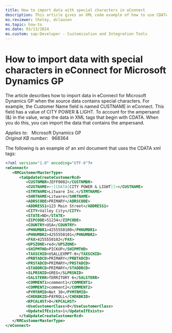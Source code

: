 ```yaml
---
title: How to import data with special characters in eConnect
description: This article gives an XML code example of how to use CDATA in the eConnect schema for Microsoft Dynamics GP to integrate special characters.
ms.reviewer: theley, dclauson
ms.topic: how-to
ms.date: 03/13/2024
ms.custom: sap:Developer - Customization and Integration Tools
---
```

# How to import data with special characters in eConnect for Microsoft Dynamics GP

The article describes how to import data in eConnect for Microsoft Dynamics GP when the source data contains special characters. For example, the Customer Name field is named CUSTNAME in eConnect. This field has a value of CITY POWER & LIGHT. To account for the ampersand (&) in the value, wrap the data in XML tags that begin with CDATA. When you do this, you can import the data that contains the ampersand.

_Applies to:_ &nbsp; Microsoft Dynamics GP  
_Original KB number:_ &nbsp; 968364

The following is an example of an xml document that uses the CDATA xml tags:

```xml
<?xml version="1.0" encoding="UTF-8"?>
<eConnect>
   <RMCustomerMasterType>
      <taUpdateCreateCustomerRcd>
         <CUSTNMBR>JEFF0002</CUSTNMBR>
         <CUSTNAME><![CDATA[CITY POWER & LIGHT]]></CUSTNAME>
         <STMTNAME>Litware Inc.</STMTNAME>
         <SHRTNAME>Litware</SHRTNAME>
         <ADRSCODE>PRIMARY</ADRSCODE>
         <ADDRESS1>123 Main Street</ADDRESS1>
         <CITY>Valley City</CITY>
         <STATE>ND</STATE>
         <ZIPCODE>51234</ZIPCODE>
         <COUNTRY>USA</COUNTRY>
         <PHNUMBR1>4255550100</PHNUMBR1>
         <PHNUMBR2>4255550101</PHNUMBR2>
         <FAX>4255550102</FAX>
         <UPSZONE>red</UPSZONE>
         <SHIPMTHD>PICKUP</SHIPMTHD>
         <TAXSCHID>USALLEXMPT-0</TAXSCHID>
         <PRBTADCD>PRIMARY</PRBTADCD>
         <PRSTADCD>PRIMARY</PRSTADCD>
         <STADDRCD>PRIMARY</STADDRCD>
         <SLPRSNID>GREG</SLPRSNID>
         <SALSTERR>TERRITORY 6</SALSTERR>
         <COMMENT1>comment1</COMMENT1>
         <COMMENT2>comment2</COMMENT2>
         <PYMTRMID>Net 30</PYMTRMID>
         <CHEKBKID>PAYROLL</CHEKBKID>
         <KPCALHST>0</KPCALHST>
         <UseCustomerClass>0</UseCustomerClass>
         <UpdateIfExists>1</UpdateIfExists>
      </taUpdateCreateCustomerRcd>
   </RMCustomerMasterType>
</eConnect>
```

